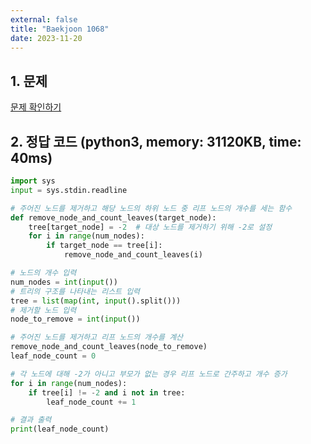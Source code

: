 ```yaml
---
external: false
title: "Baekjoon 1068"
date: 2023-11-20
---
```


## 1. 문제

[문제 확인하기](https://www.acmicpc.net/problem/1068)

## 2. 정답 코드 (python3, memory: 31120KB, time: 40ms)

```python
import sys
input = sys.stdin.readline

# 주어진 노드를 제거하고 해당 노드의 하위 노드 중 리프 노드의 개수를 세는 함수
def remove_node_and_count_leaves(target_node):
    tree[target_node] = -2  # 대상 노드를 제거하기 위해 -2로 설정
    for i in range(num_nodes):
        if target_node == tree[i]:
            remove_node_and_count_leaves(i)

# 노드의 개수 입력
num_nodes = int(input())
# 트리의 구조를 나타내는 리스트 입력
tree = list(map(int, input().split()))
# 제거할 노드 입력
node_to_remove = int(input())

# 주어진 노드를 제거하고 리프 노드의 개수를 계산
remove_node_and_count_leaves(node_to_remove)
leaf_node_count = 0

# 각 노드에 대해 -2가 아니고 부모가 없는 경우 리프 노드로 간주하고 개수 증가
for i in range(num_nodes):
    if tree[i] != -2 and i not in tree:
        leaf_node_count += 1

# 결과 출력
print(leaf_node_count)
```
